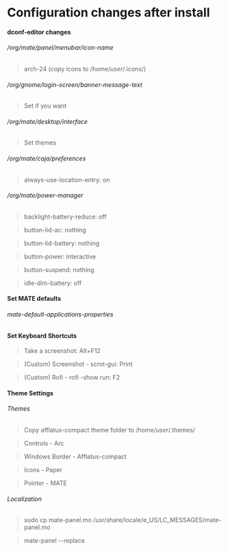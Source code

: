 # Configuration changes after install

#### dconf-editor changes
###### /org/mate/panel/menubar/icon-name
> arch-24 (copy icons to /home/*user*/.icons/)

###### /org/gnome/login-screen/banner-message-text
> Set if you want

###### /org/mate/desktop/interface
> Set themes

###### /org/mate/caja/preferences
> always-use-location-entry: on

###### /org/mate/power-manager
> backlight-battery-reduce: off

> button-lid-ac: nothing

> button-lid-battery: nothing

> button-power: interactive

> button-suspend: nothing

> idle-dim-battery: off

#### Set MATE defaults
###### mate-default-applications-properties

#### Set Keyboard Shortcuts
> Take a screenshot: Alt+F12

> (Custom) Screenshot -
> scrot-gui: Print

> (Custom) Rofi -
> rofi -show run: F2


#### Theme Settings
###### Themes
> Copy afflatus-compact theme folder to /home/*user*/.themes/

> Controls - Arc

> Windows Border - Afflatus-compact

> Icons - Paper

> Pointer - MATE

###### Localization
> sudo cp mate-panel.mo /usr/share/locale/e_US/LC_MESSAGES/mate-panel.mo

> mate-panel --replace
